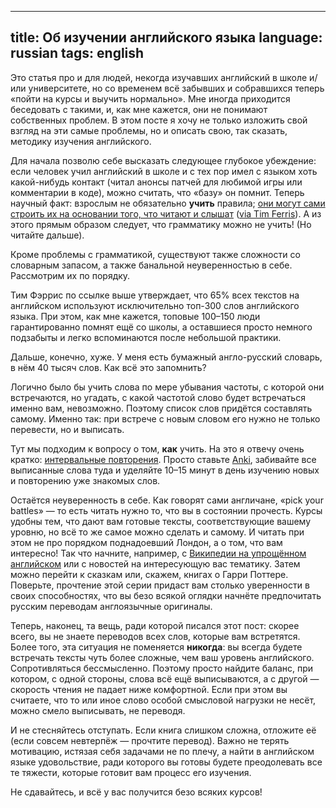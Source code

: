 ----
title: Об изучении английского языка
language: russian
tags: english
----

Это статья про и для людей, некогда изучавших английский в школе и/или
университете, но со временем всё забывших и собравшихся теперь «пойти на курсы
и выучить нормально». Мне иногда приходится беседовать с такими, и, как мне
кажется, они не понимают собственных проблем. В этом посте я хочу не только
изложить свой взгляд на эти самые проблемы, но и описать свою, так сказать,
методику изучения английского.

Для начала позволю себе высказать следующее глубокое убеждение: если человек
учил английский в школе и с тех пор имел с языком хоть какой-нибудь контакт
(читал анонсы патчей для любимой игры или комментарии в коде), можно считать,
что «базу» он помнит. Теперь научный факт: взрослым не обязательно **учить**
правила; [они могут сами строить их на основании того, что читают
и слышат][age-no-excuse] ([via Tim Ferris][ferris-12-rules]). А из этого прямым
образом следует, что грамматику можно не учить! (Но читайте дальше).

Кроме проблемы с грамматикой, существуют также сложности со словарным запасом,
а также банальной неуверенностью в себе. Рассмотрим их по порядку.

Тим Фэррис по ссылке выше утверждает, что 65% всех текстов на английском
используют исключительно топ-300 слов английского языка. При этом, как мне
кажется, топовые 100–150 люди гарантированно помнят ещё со школы, а оставшиеся
просто немного подзабыты и легко вспоминаются после небольшой практики.

Дальше, конечно, хуже. У меня есть бумажный англо-русский словарь, в нём 40
тысяч слов. Как всё это запомнить?

Логично было бы учить слова по мере убывания частоты, с которой они встречаются,
но угадать, с какой частотой слово будет встречаться именно вам, невозможно.
Поэтому список слов придётся составлять самому. Именно так: при встрече с новым
словом его нужно не только перевести, но и выписать.

Тут мы подходим к вопросу о том, **как** учить. На это я отвечу очень кратко:
[интервальные повторения][wikipedia-ru-srs]. Просто ставьте [Anki][anki], забивайте все
выписанные слова туда и уделяйте 10–15 минут в день изучению новых и повторению
уже знакомых слов.

Остаётся неуверенность в себе. Как говорят сами англичане, «pick your battles» —
то есть читать нужно то, что вы в состоянии прочесть. Курсы удобны тем, что дают
вам готовые тексты, соответствующие вашему уровню, но всё то же самое можно
сделать и самому. И читать при этом не про порядком поднадоевший Лондон,
а о том, что вам интересно! Так что начните, например, с [Википедии на
упрощённом английском][wikipedia-ru-simplified-english] или с новостей на
интересующую вас тематику. Затем можно перейти к сказкам или, скажем, книгах
о Гарри Поттере. Поверьте, прочтение этой серии придаст вам столько уверенности
в своих способностях, что вы безо всякой оглядки начнёте предпочитать русским
переводам англоязычные оригиналы.

Теперь, наконец, та вещь, ради которой писался этот пост: скорее всего, вы не
знаете переводов всех слов, которые вам встретятся. Более того, эта ситуация не
поменяется **никогда**: вы всегда будете встречать тексты чуть более сложные,
чем ваш уровень английского. Сопротивляться бессмысленно. Поэтому просто найдите
баланс, при котором, с одной стороны, слова всё ещё выписываются, а с другой —
скорость чтения не падает ниже комфортной. Если при этом вы считаете, что то или
иное слово особой смысловой нагрузки не несёт, можно смело выписывать, не
переводя.

И не стесняйтесь отступать. Если книга слишком сложна, отложите её (если совсем
невтерпёж — прочтите перевод). Важно не терять мотивацию, истязая себя задачами
не по плечу, а найти в английском языке удовольствие, ради которого вы готовы
будете преодолевать все те тяжести, которые готовит вам процесс его изучения.

Не сдавайтесь, и всё у вас получится безо всяких курсов!

[age-no-excuse]: http://www.newscientist.com/article/mg21128224.000-age-no-excuse-for-failing-to-learn-a-new-language.html#.U9_mCTRuu00
    "Age no excuse for failing to learn a new language — NewScientist"
[ferris-12-rules]: http://fourhourworkweek.com/2014/03/21/how-to-learn-a-foreign-language-2/
    "12 Rules for Learning Foreign Languages in Record Time — The Only Post You’ll Ever Need"
[wikipedia-ru-srs]: https://ru.wikipedia.org/wiki/Интервальные_повторения
    "Интервальные повторения — Википедия"
[anki]: http://ankisrs.net/
    "Anki - powerful, intelligent flashcards"
[wikipedia-ru-simplified-english]: https://ru.wikipedia.org/wiki/Википедия_на_упрощённом_английском_языке
    "Википедия на упрощённом английском языке"
